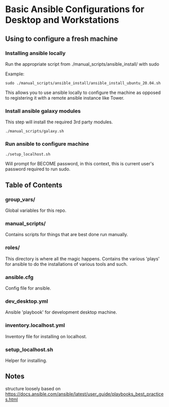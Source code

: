 # Basic Ansible Configurations for Desktop and Workstations

## Using to configure a fresh machine ##

### Installing ansible locally ###

Run the appropriate script from ./manual_scripts/ansible_install/ with sudo

Example:
```
sudo ./manual_scripts/ansible_install/ansible_install_ubuntu_20.04.sh
```

This allows you to use ansible locally to configure the machine as opposed to registering it with a remote ansible instance like Tower.

### Install ansible galaxy modules ###
This step will install the required 3rd party modules.
```
./manual_scripts/galaxy.sh
```
### Run ansible to configure machine ###

```
./setup_localhost.sh
```

Will prompt for BECOME password, in this context, this is current user's password required to run sudo.

## Table of Contents ##

### group_vars/ ###
Global variables for this repo.

### manual_scripts/ ###
Contains scripts for things that are best done run manually.

### roles/ ###
This directory is where all the magic happens.  Contains the various 'plays' for ansible to do the installations of various tools and such.

### ansible.cfg ###
Config file for ansible.

### dev_desktop.yml ###
Ansible 'playbook' for development desktop machine.

### inventory.localhost.yml ###
Inventory file for installing on localhost.

### setup_localhost.sh ###
Helper for installing.

## Notes ##
structure loosely based on https://docs.ansible.com/ansible/latest/user_guide/playbooks_best_practices.html

